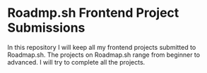 # Roadmp.sh Frontend Project Submissions

In this repository I will keep all my frontend projects submitted to Roadmap.sh. The projects on Roadmap.sh range from beginner to advanced. I will try to complete all the projects.